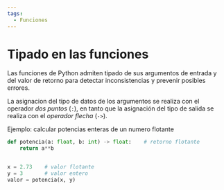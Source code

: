 ```yaml
---
tags:
  - Funciones
---
```



# Tipado en las funciones

Las funciones de Python admiten tipado de sus argumentos de entrada
y del valor de retorno 
para detectar inconsistencias 
y prevenir posibles errores.

La asignacion del tipo de datos de los argumentos
se realiza con el operador *dos puntos* (`:`),
en tanto que la asignación del tipo de salida
se realiza con el *operador flecha* (`->`).

Ejemplo: calcular potencias enteras de un numero flotante

```python title="Tipado de funciones"
def potencia(a: float, b: int) -> float:    # retorno flotante
    return a**b


x = 2.73    # valor flotante
y = 3       # valor entero
valor = potencia(x, y)   
```

